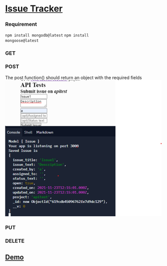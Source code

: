 # [Issue Tracker](https://www.freecodecamp.org/learn/quality-assurance/quality-assurance-projects/issue-tracker)

### Requirement
<code>npm install mongodb@latest</code>
<code>npm install mongoose@latest</code>


### GET

### POST
The post function() should return an object with the required fields
<img src="public/img/post_output.png" />

### PUT 

### DELETE


## [ Demo](https://boilerplate-project-metricimpconverter.sukainaabkari.repl.co/)
